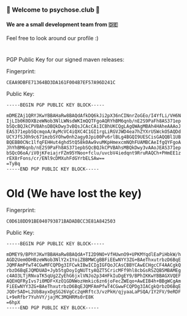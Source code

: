 ### 💜 Welcome to psychose.club 💜
#### We are a small development team from 🇩🇪

Feel free to look around our profile :)
#
PGP Public Key for our signed maven releases:

Fingerprint:
```
CEAA9DBFE71364BD3DA161F004B7EF57A96D241C
```

Public Key:
```
-----BEGIN PGP PUBLIC KEY BLOCK-----

mDMEZAj1QRYJKwYBBAHaRw8BAQdAfkDQ6kJi2pX36nCINnrZoGEo/I4YfLi/VH6N
IjLIb0K0DXBzeWNob3NlLWNsdWKImQQTFgoAQRYhBM6qnb/nE2S9PaFh8AS371ep
bSQcBQJkCPVBAhsDBQkDwy3vBQsJCAcCAiICBhUKCQgLAgQWAgMBAh4HAheAAAoJ
EAS371epbSQcmqoA/AyMcVC4iQXC4C1GI1rgLiRGVJWD4ea7hZYXrUSWckO5AQDd
UCYJfSJ0h9c671mzbSYOhw0nh2agy0Jpi00Pv6rlBLg4BGQI9UESCisGAQQBl1UB
BQEBB0CNc1lfqFEHHut4ghd5tQ58k0Aw9vuMKpHmexcmNQhFUAMBCAeIfgQYFgoA
JhYhBM6qnb/nE2S9PaFh8AS371epbSQcBQJkCPVBAhsMBQkDwy3vAAoJEAS371ep
bSQcO6oA/iV0jKFeiajrFZm95YNoo+fclu/uvcbV4iedqnt9RruRAQCh+PHmEE1z
rEX8rFons/cr/ENl9cDMXuhFdGYrbELSAw==
=TyBq
-----END PGP PUBLIC KEY BLOCK-----
```

# Old (We have lost the key)

Fingerprint:
```
C0D618DD91BE040793871BADADBCC3E81A842503
```


Public Key:

```
-----BEGIN PGP PUBLIC KEY BLOCK-----

mDMEY9/BPhYJKwYBBAHaRw8BAQdA+TI2D9NO+VfHUwnO9+UPKMYqdlEaPiHbkW/h
AGD2Uem0DHBzeWNob3NlY2x1YoiZBBMWCgBBFiEEwNYY3ZG+BAeThxutrbzD6BqE
JQMFAmPfwT4CGwMFCQPDg3IFCwkIBwICIgIGFQoJCAsCBBYCAwECHgcCF4AACgkQ
rbzD6BqEJQMDUAD+Jyb5tgDoyIgNUTtyAQZT5CricMFf9hl8cbGsRSZQB5MBAMEg
c4AO3LTjRNvaTK5qUg2ZyEhG6jxlVNJo2p34HFkIuDgEY9/BPhIKKwYBBAGXVQEF
AQEHQFRyIvs7i0MDF+XzO1GDNWozHmkic6zn6joFecZWEqo+AwEIB4h+BBgWCgAm
FiEEwNYY3ZG+BAeThxutrbzD6BqEJQMFAmPfwT4CGwwFCQPDg3IACgkQrbzD6BqE
JQOr5AD+L2UbBayxDgSG26VgCc2qHRftc3/vzPkH/qjyaaLaPSQA/1Y2FV/9eRDF
L+9eRfbr7YuhVY/jajMC3MQHRMs0rE8K
=6hpX
-----END PGP PUBLIC KEY BLOCK-----
```
